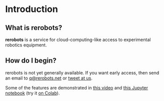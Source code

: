 # Introduction

## What is rerobots?

**rerobots** is a service for cloud-computing-like access to experimental
robotics equipment.

## How do I begin?

rerobots is not yet generally available. If you want early access, then send an
email to <q@rerobots.net> or [tweet at us](https://twitter.com/rerobots).

Some of the features are demonstrated in [this
video](https://vimeo.com/295230120) and [this Jupyter notebook](
https://github.com/rerobots/examples/blob/master/handmotion.ipynb) (try it [on Colab](https://colab.research.google.com/github/rerobots/examples/blob/master/handmotion.ipynb)).
